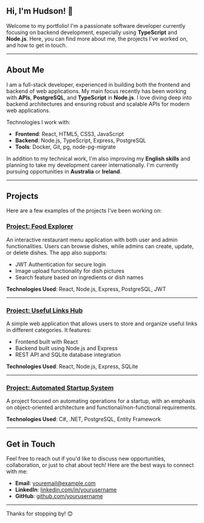 ## Hi, I'm Hudson! 👋

Welcome to my portfolio! I'm a passionate software developer currently focusing on backend development, especially using **TypeScript** and **Node.js**. Here, you can find more about me, the projects I've worked on, and how to get in touch.

---

## About Me

I am a full-stack developer, experienced in building both the frontend and backend of web applications. My main focus recently has been working with **APIs**, **PostgreSQL**, and **TypeScript** in **Node.js**. I love diving deep into backend architectures and ensuring robust and scalable APIs for modern web applications.

Technologies I work with:

- **Frontend**: React, HTML5, CSS3, JavaScript
- **Backend**: Node.js, TypeScript, Express, PostgreSQL
- **Tools**: Docker, Git, pg, node-pg-migrate

In addition to my technical work, I'm also improving my **English skills** and planning to take my development career internationally. I'm currently pursuing opportunities in **Australia** or **Ireland**.

---

## Projects

Here are a few examples of the projects I’ve been working on:

### [Project: Food Explorer](https://github.com/yourusername/food-explorer)
An interactive restaurant menu application with both user and admin functionalities. Users can browse dishes, while admins can create, update, or delete dishes. The app also supports:
- JWT Authentication for secure login
- Image upload functionality for dish pictures
- Search feature based on ingredients or dish names

**Technologies Used**: React, Node.js, Express, PostgreSQL, JWT

---

### [Project: Useful Links Hub](https://github.com/yourusername/useful-links-hub)
A simple web application that allows users to store and organize useful links in different categories. It features:
- Frontend built with React
- Backend built using Node.js and Express
- REST API and SQLite database integration

**Technologies Used**: React, Node.js, Express, SQLite

---

### [Project: Automated Startup System](https://github.com/yourusername/auto-center)
A project focused on automating operations for a startup, with an emphasis on object-oriented architecture and functional/non-functional requirements.

**Technologies Used**: C#, .NET, PostgreSQL, Entity Framework

---

## Get in Touch

Feel free to reach out if you'd like to discuss new opportunities, collaboration, or just to chat about tech! Here are the best ways to connect with me:

- **Email**: [youremail@example.com](mailto:youremail@example.com)
- **LinkedIn**: [linkedin.com/in/yourusername](https://www.linkedin.com/in/yourusername/)
- **GitHub**: [github.com/yourusername](https://github.com/yourusername)

---

Thanks for stopping by! 😊
